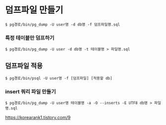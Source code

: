 # 덤프파일 만들기

`$ pg경로/bin/pg_dump -U user명 -d db명 -f 덤프파일명.sql`



### 특정 테이블만 덤프하기

`$ pg경로/bin/pg_dump -U user -d db명 -t 테이블명 > 파일명.sql`



## 덤프파일 적용

`$ pg경로/bin/psql -U user명 -f [덤프파일] [적용할 db]`





### insert 쿼리 파일 만들기

`$ pg경로/bin/pg_dump -U user명 테이블명 -a -O --inserts -E UTF8 db명 > 파일명.sql`



https://korearank1.tistory.com/9
